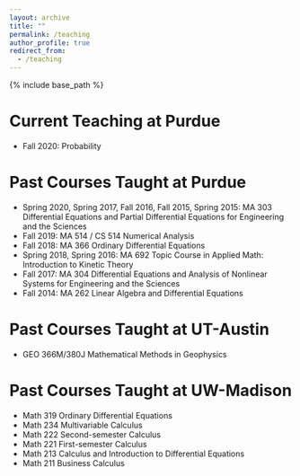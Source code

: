 ```yaml
---
layout: archive
title: ""
permalink: /teaching
author_profile: true
redirect_from:
  - /teaching
---
```


{% include base_path %}

Current Teaching at Purdue
======
* Fall 2020: Probability

Past Courses Taught at Purdue
======
* Spring 2020, Spring 2017, Fall 2016, Fall 2015, Spring 2015: MA 303 Differential Equations and Partial Differential Equations for Engineering and the Sciences
* Fall 2019: MA 514 / CS 514 Numerical Analysis
* Fall 2018: MA 366 Ordinary Differential Equations
* Spring 2018, Spring 2016: MA 692 Topic Course in Applied Math: Introduction to Kinetic Theory
* Fall 2017: MA 304 Differential Equations and Analysis of Nonlinear Systems for Engineering and the Sciences
* Fall 2014: MA 262 Linear Algebra and Differential Equations

Past Courses Taught at UT-Austin
======
* GEO 366M/380J  Mathematical Methods in Geophysics

Past Courses Taught at UW-Madison
======
* Math 319  Ordinary Differential Equations
* Math 234  Multivariable Calculus 
* Math 222  Second-semester Calculus 
* Math 221  First-semester Calculus 
* Math 213  Calculus and Introduction to Differential Equations 
* Math 211  Business Calculus
